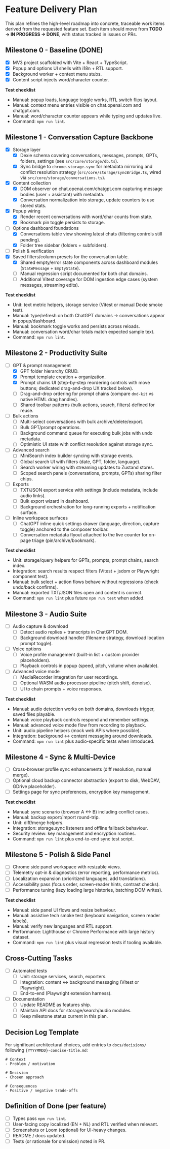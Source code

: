 # Feature Delivery Plan

This plan refines the high-level roadmap into concrete, traceable work items derived from the requested feature set. Each item should move from **TODO -> IN PROGRESS -> DONE**, with status tracked in issues or PRs.

## Milestone 0 - Baseline (DONE)
- [x] MV3 project scaffolded with Vite + React + TypeScript.
- [x] Popup and options UI shells with i18n + RTL support.
- [x] Background worker + context menu stubs.
- [x] Content script injects word/character counter.

**Test checklist**
- Manual: popup loads, language toggle works, RTL switch flips layout.
- Manual: context menu entries visible on chat.openai.com and chatgpt.com.
- Manual: word/character counter appears while typing and updates live.
- Command: `npm run lint`.

## Milestone 1 - Conversation Capture Backbone
- [x] Storage layer
  - [x] Dexie schema covering conversations, messages, prompts, GPTs, folders, settings (see `src/core/storage/db.ts`).
  - [x] Sync bridge to `chrome.storage.sync` for metadata mirroring and conflict resolution strategy (`src/core/storage/syncBridge.ts`, wired via `src/core/storage/conversations.ts`).
- [x] Content collection
  - [x] DOM observer on chat.openai.com/chatgpt.com capturing message bodies (user + assistant) with metadata.
  - [x] Conversation normalization into storage, update counters to use stored stats.
- [x] Popup wiring
  - [x] Render recent conversations with word/char counts from state.
  - [x] Bookmark pin toggle persists to storage.
- [ ] Options dashboard foundations
  - [x] Conversations table view showing latest chats (filtering controls still pending).
  - [x] Folder tree sidebar (folders + subfolders).
- [ ] Polish & verification
- [x] Saved filters/column presets for the conversation table.
  - [x] Shared empty/error state components across dashboard modules (`StateMessage` + `EmptyState`).
  - [ ] Manual regression script documented for both chat domains.
  - [ ] Additional Vitest coverage for DOM ingestion edge cases (system messages, streaming edits).

**Test checklist**
- Unit: text metric helpers, storage service (Vitest or manual Dexie smoke test).
- Manual: type/refresh on both ChatGPT domains -> conversations appear in popup/dashboard.
- Manual: bookmark toggle works and persists across reloads.
- Manual: conversation word/char totals match expected sample text.
- Command: `npm run lint`.

## Milestone 2 - Productivity Suite
- [ ] GPT & prompt management
  - [x] GPT folder hierarchy CRUD.
  - [x] Prompt template creation + organization.
  - [x] Prompt chains UI (step-by-step reordering controls with move buttons; dedicated drag-and-drop UX tracked below).
  - [ ] Drag-and-drop ordering for prompt chains (compare `dnd-kit` vs native HTML drag handles).
  - [ ] Shared toolbar patterns (bulk actions, search, filters) defined for reuse.
- [ ] Bulk actions
  - [ ] Multi-select conversations with bulk archive/delete/export.
  - [ ] Bulk GPT/prompt operations.
  - [ ] Background command queue for executing bulk jobs with undo metadata.
  - [ ] Optimistic UI state with conflict resolution against storage sync.
- [ ] Advanced search
  - [ ] MiniSearch index builder syncing with storage events.
  - [ ] Global search UI with filters (date, GPT, folder, language).
  - [ ] Search worker wiring with streaming updates to Zustand stores.
  - [ ] Scoped search panels (conversations, prompts, GPTs) sharing filter chips.
- [ ] Exports
  - [ ] TXT/JSON export service with settings (include metadata, include audio links).
  - [ ] Bulk export wizard in dashboard.
  - [ ] Background orchestration for long-running exports + notification surface.

- [ ] Inline workspace surfaces
  - [ ] ChatGPT inline quick settings drawer (language, direction, capture toggle) anchored to the composer toolbar.
  - [ ] Conversation metadata flyout attached to the live counter for on-page triage (pin/archive/bookmark).

**Test checklist**
- Unit: storage/query helpers for GPTs, prompts, prompt chains, search index.
- Integration: search results respect filters (Vitest + jsdom or Playwright component test).
- Manual: bulk select + action flows behave without regressions (check undo/back confirms).
- Manual: exported TXT/JSON files open and content is correct.
- Command: `npm run lint` plus future `npm run test` when added.

## Milestone 3 - Audio Suite
- [ ] Audio capture & download
  - [ ] Detect audio replies + transcripts in ChatGPT DOM.
  - [ ] Background download handler (filename strategy, download location prompt toggle).
- [ ] Voice options
  - [ ] Voice profile management (built-in list + custom provider placeholders).
  - [ ] Playback controls in popup (speed, pitch, volume when available).
- [ ] Advanced voice mode
  - [ ] MediaRecorder integration for user recordings.
  - [ ] Optional WASM audio processor pipeline (pitch shift, denoise).
  - [ ] UI to chain prompts + voice responses.

**Test checklist**
- Manual: audio detection works on both domains, downloads trigger, saved files playable.
- Manual: voice playback controls respond and remember settings.
- Manual: advanced voice mode flow from recording to playback.
- Unit: audio pipeline helpers (mock web APIs where possible).
- Integration: background <-> content messaging around downloads.
- Command: `npm run lint` plus audio-specific tests when introduced.

## Milestone 4 - Sync & Multi-Device
- [ ] Cross-browser profile sync enhancements (diff resolution, manual merge).
- [ ] Optional cloud backup connector abstraction (export to disk, WebDAV, GDrive placeholder).
- [ ] Settings page for sync preferences, encryption key management.

**Test checklist**
- Manual: sync scenario (browser A <-> B) including conflict cases.
- Manual: backup export/import round-trip.
- Unit: diff/merge helpers.
- Integration: storage.sync listeners and offline fallback behaviour.
- Security review: key management and encryption routines.
- Command: `npm run lint` plus end-to-end sync test script.

## Milestone 5 - Polish & Side Panel
- [ ] Chrome side panel workspace with resizable views.
- [ ] Telemetry opt-in & diagnostics (error reporting, performance metrics).
- [ ] Localization expansion (prioritized languages, add translations).
- [ ] Accessibility pass (focus order, screen-reader hints, contrast checks).
- [ ] Performance tuning (lazy loading large histories, batching DOM writes).

**Test checklist**
- Manual: side panel UI flows and resize behaviour.
- Manual: assistive tech smoke test (keyboard navigation, screen reader labels).
- Manual: verify new languages and RTL support.
- Performance: Lighthouse or Chrome Performance with large history dataset.
- Command: `npm run lint` plus visual regression tests if tooling available.

## Cross-Cutting Tasks
- [ ] Automated tests
  - [ ] Unit: storage services, search, exporters.
  - [ ] Integration: content <-> background messaging (Vitest or Playwright).
  - [ ] End-to-end (Playwright extension harness).
- [ ] Documentation
  - [ ] Update README as features ship.
  - [ ] Maintain API docs for storage/search/audio modules.
  - [ ] Keep milestone status current in this plan.

## Decision Log Template
For significant architectural choices, add entries to `docs/decisions/` following `{YYYYMMDD}-concise-title.md`:
```
# Context
- Problem / motivation

# Decision
- Chosen approach

# Consequences
- Positive / negative trade-offs
```

## Definition of Done (per feature)
- [ ] Types pass `npm run lint`.
- [ ] User-facing copy localized (EN + NL) and RTL verified when relevant.
- [ ] Screenshots or Loom (optional) for UI-heavy changes.
- [ ] README / docs updated.
- [ ] Tests (or rationale for omission) noted in PR.
